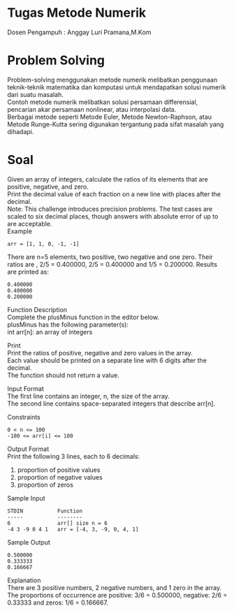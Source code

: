 # Tugas Metode Numerik
Dosen Pengampuh : Anggay Luri Pramana,M.Kom

# Problem Solving
Problem-solving menggunakan metode numerik melibatkan penggunaan teknik-teknik matematika dan komputasi untuk mendapatkan solusi numerik dari suatu masalah.<br>
Contoh metode numerik melibatkan solusi persamaan differensial, pencarian akar persamaan nonlinear, atau interpolasi data. <br>
Berbagai metode seperti Metode Euler, Metode Newton-Raphson, atau Metode Runge-Kutta sering digunakan tergantung pada sifat masalah yang dihadapi.<br>

# Soal
Given an array of integers, calculate the ratios of its elements that are positive, negative, and zero.<br>
Print the decimal value of each fraction on a new line with  places after the decimal.<br>
Note: This challenge introduces precision problems. The test cases are scaled to six decimal places, though answers with absolute error of up to  are acceptable.<br>
Example

    arr = [1, 1, 0, -1, -1]

There are  n=5 elements, two positive, two negative and one zero. Their ratios are ,  2/5 = 0.400000, 2/5 = 0.400000  and 1/5 = 0.200000. Results are printed as:

    0.400000
    0.400000
    0.200000

Function Description<br>
Complete the plusMinus function in the editor below.<br>
plusMinus has the following parameter(s):<br>
int arr[n]: an array of integers<br>

Print<br>
Print the ratios of positive, negative and zero values in the array. <br>
Each value should be printed on a separate line with 6 digits after the decimal. <br>
The function should not return a value.<br>

Input Format<br>
The first line contains an integer, n, the size of the array.<br>
The second line contains  space-separated integers that describe arr[n].<br>

Constraints

    0 < n <= 100
    -100 <= arr[i] <= 100

Output Format<br>
Print the following 3 lines, each to 6 decimals:<br>
1. proportion of positive values<br>
2. proportion of negative values<br>
3. proportion of zeros<br>

Sample Input

    STDIN           Function
    -----           --------
    6               arr[] size n = 6
    -4 3 -9 0 4 1   arr = [-4, 3, -9, 0, 4, 1]

Sample Output

    0.500000
    0.333333
    0.166667

Explanation<br>
There are 3 positive numbers, 2 negative numbers, and 1 zero in the array.<br>
The proportions of occurrence are positive: 3/6 = 0.500000, negative: 2/6 = 0.33333 and zeros: 1/6 = 0.166667.

# 
